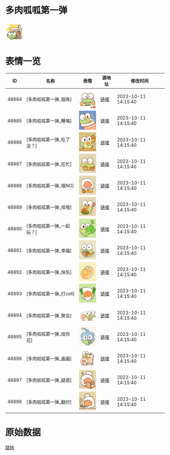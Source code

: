 # 多肉呱呱第一弹

<img src="./cover.png" height="60" alt="cover" />

# 表情一览

|ID|名称|表情|源地址|修改时间|
|----|----|----|----|----|
|48884|[多肉呱呱第一弹_锻炼]|<img src="./pic/048884_%5B多肉呱呱第一弹_锻炼%5D.png" height="60" alt="锻炼"/>|[链接](https://i0.hdslb.com/bfs/garb/62589fd5567293b7f6c271b794b04fd93ce8ba7d.png)|2023-10-11 14:15:40|
|48885|[多肉呱呱第一弹_睡咯]|<img src="./pic/048885_%5B多肉呱呱第一弹_睡咯%5D.png" height="60" alt="睡咯"/>|[链接](https://i0.hdslb.com/bfs/garb/659f5861f5552e9062494cfe0d16569000172784.png)|2023-10-11 14:15:40|
|48886|[多肉呱呱第一弹_吃了没？]|<img src="./pic/048886_%5B多肉呱呱第一弹_吃了没？%5D.png" height="60" alt="吃了没？"/>|[链接](https://i0.hdslb.com/bfs/garb/2b788a817c1dbec0e7df2f99b6f387faacc5f98a.png)|2023-10-11 14:15:40|
|48887|[多肉呱呱第一弹_在忙]|<img src="./pic/048887_%5B多肉呱呱第一弹_在忙%5D.png" height="60" alt="在忙"/>|[链接](https://i0.hdslb.com/bfs/garb/847a01c58fdd2b19912f65b7d0a6654f916c06af.png)|2023-10-11 14:15:40|
|48888|[多肉呱呱第一弹_哦NO]|<img src="./pic/048888_%5B多肉呱呱第一弹_哦NO%5D.png" height="60" alt="哦NO"/>|[链接](https://i0.hdslb.com/bfs/garb/9c04b98dfa28507687d94b94b49c009f465a67c7.png)|2023-10-11 14:15:40|
|48889|[多肉呱呱第一弹_哇哦]|<img src="./pic/048889_%5B多肉呱呱第一弹_哇哦%5D.png" height="60" alt="哇哦"/>|[链接](https://i0.hdslb.com/bfs/garb/3e6fd62819a5ad9c96b43a2f085743498a786010.png)|2023-10-11 14:15:40|
|48890|[多肉呱呱第一弹_一起玩？]|<img src="./pic/048890_%5B多肉呱呱第一弹_一起玩？%5D.png" height="60" alt="一起玩？"/>|[链接](https://i0.hdslb.com/bfs/garb/4748c4a1dd6d53e5e567dd097cb3ec19016c7253.png)|2023-10-11 14:15:40|
|48891|[多肉呱呱第一弹_幸福]|<img src="./pic/048891_%5B多肉呱呱第一弹_幸福%5D.png" height="60" alt="幸福"/>|[链接](https://i0.hdslb.com/bfs/garb/0ecfcc9e1a8b2f84d43d10004d9ef35e789ebb87.png)|2023-10-11 14:15:40|
|48892|[多肉呱呱第一弹_快乐]|<img src="./pic/048892_%5B多肉呱呱第一弹_快乐%5D.png" height="60" alt="快乐"/>|[链接](https://i0.hdslb.com/bfs/garb/2a555271d40411172382c184ef3518a3fe08013d.png)|2023-10-11 14:15:40|
|48893|[多肉呱呱第一弹_打coll]|<img src="./pic/048893_%5B多肉呱呱第一弹_打coll%5D.png" height="60" alt="打coll"/>|[链接](https://i0.hdslb.com/bfs/garb/74ae0007021104a19a2cb665853d72d533f8eb9d.png)|2023-10-11 14:15:40|
|48894|[多肉呱呱第一弹_聚会]|<img src="./pic/048894_%5B多肉呱呱第一弹_聚会%5D.png" height="60" alt="聚会"/>|[链接](https://i0.hdslb.com/bfs/garb/36fe0c194ea6ac43e827ea4da5b9b817c8198246.png)|2023-10-11 14:15:40|
|48895|[多肉呱呱第一弹_给你花]|<img src="./pic/048895_%5B多肉呱呱第一弹_给你花%5D.png" height="60" alt="给你花"/>|[链接](https://i0.hdslb.com/bfs/garb/e665dbe97573d3591d0efbcf7995a0a00541023e.png)|2023-10-11 14:15:40|
|48896|[多肉呱呱第一弹_画画]|<img src="./pic/048896_%5B多肉呱呱第一弹_画画%5D.png" height="60" alt="画画"/>|[链接](https://i0.hdslb.com/bfs/garb/7221007438291415a81b87ea8b5ec2c004953beb.png)|2023-10-11 14:15:40|
|48897|[多肉呱呱第一弹_疑惑]|<img src="./pic/048897_%5B多肉呱呱第一弹_疑惑%5D.png" height="60" alt="疑惑"/>|[链接](https://i0.hdslb.com/bfs/garb/682b5a1759ff8caaf1b4ef943e8fa20c83440542.png)|2023-10-11 14:15:40|
|48898|[多肉呱呱第一弹_翻炒]|<img src="./pic/048898_%5B多肉呱呱第一弹_翻炒%5D.png" height="60" alt="翻炒"/>|[链接](https://i0.hdslb.com/bfs/garb/6830b3a71bb7c4efc7d5359cc633d3f44692ccdb.png)|2023-10-11 14:15:40|

# 原始数据

[跳转](./raw.json)

